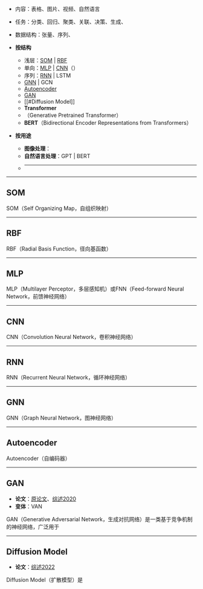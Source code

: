
+ 内容：表格、图片、视频、自然语言
+ 任务：分类、回归、聚类、关联、决策、生成、
+ 数据结构：张量、序列、



+ **按结构**
	+ 浅层：[SOM](#SOM) | [RBF](#RBF)
	+ 单向：[MLP](#MLP) | [CNN](#CNN)（）
	+ 序列：[RNN](#RNN) | LSTM
	+ [GNN](#GNN) | GCN
	+ [Autoencoder](#Autoencoder)
	+ [GAN](#GAN)
	+ [[#Diffusion Model]]
	+ **Transformer**
	+ （Generative Pretrained Transformer）
	+ **BERT**（Bidirectional Encoder Representations from Transformers）
+ **按用途**
	+ **图像处理**：
	+ **自然语言处理**：GPT | BERT
	+ ****

---
## SOM

SOM（Self Organizing Map，自组织映射）

---
## RBF

RBF（Radial Basis Function，径向基函数）


---
## MLP

MLP（Multilayer Perceptor，多层感知机）或FNN（Feed-forward Neural Network，前馈神经网络）



---
## CNN

CNN（Convolution Neural Network，卷积神经网络）


---
## RNN

RNN（Recurrent Neural Network，循环神经网络）



---
## GNN

GNN（Graph Neural Network，图神经网络）


---
## Autoencoder

Autoencoder（自编码器）



---
## GAN

+ **论文**：[原论文](https://arxiv.org/pdf/1406.2661)、[综述2020](chrome-extension://efaidnbmnnnibpcajpcglclefindmkaj/https://arxiv.org/pdf/2001.06937)
+ **变体**：VAN

GAN（Generative Adversarial Network，生成对抗网络）是一类基于竞争机制的神经网络，广泛用于


---
## Diffusion Model

+ **论文**：[综述2022](https://arxiv.org/pdf/2209.00796)

Diffusion Model（扩散模型）是